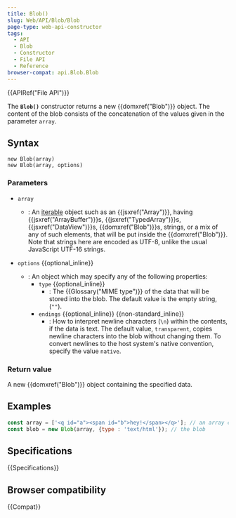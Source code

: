 ```yaml
---
title: Blob()
slug: Web/API/Blob/Blob
page-type: web-api-constructor
tags:
  - API
  - Blob
  - Constructor
  - File API
  - Reference
browser-compat: api.Blob.Blob
---
```


{{APIRef("File API")}}

The **`Blob()`** constructor returns a
new {{domxref("Blob")}} object. The content of the blob consists of the concatenation
of the values given in the parameter `array`.

## Syntax

```js-nolint
new Blob(array)
new Blob(array, options)
```

### Parameters

- `array`

  - : An [iterable](/en-US/docs/Web/JavaScript/Reference/Iteration_protocols#the_iterable_protocol)
    object such as an {{jsxref("Array")}}, having {{jsxref("ArrayBuffer")}}s,
    {{jsxref("TypedArray")}}s, {{jsxref("DataView")}}s, {{domxref("Blob")}}s, strings,
    or a mix of any of such elements, that will be put inside the {{domxref("Blob")}}.
    Note that strings here are encoded as UTF-8, unlike the usual JavaScript UTF-16 strings.

- `options` {{optional_inline}}
  - : An object which may specify any of the following properties:
    - `type` {{optional_inline}}
      - : The {{Glossary("MIME type")}} of the data that will be stored into the blob. The
        default value is the empty string, (`""`).
    - `endings` {{optional_inline}} {{non-standard_inline}}
      - : How to interpret newline characters (`\n`) within the contents, if
        the data is text. The default value, `transparent`, copies newline
        characters into the blob without changing them. To convert newlines to the host
        system's native convention, specify the value `native`.

### Return value

A new {{domxref("Blob")}} object containing the specified data.

## Examples

```js
const array = ['<q id="a"><span id="b">hey!</span></q>']; // an array consisting of a single string
const blob = new Blob(array, {type : 'text/html'}); // the blob
```

## Specifications

{{Specifications}}

## Browser compatibility

{{Compat}}

